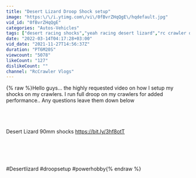 ```yaml
---
title: "Desert Lizard Droop Shock setup"
image: "https:\/\/i.ytimg.com\/vi\/0fBvrZHqQgE\/hqdefault.jpg"
vid_id: "0fBvrZHqQgE"
categories: "Autos-Vehicles"
tags: ["desert racing shocks","yeah racing desert lizard","rc crawler droop"]
date: "2022-03-14T04:17:28+03:00"
vid_date: "2021-11-27T14:56:37Z"
duration: "PT6M20S"
viewcount: "5078"
likeCount: "127"
dislikeCount: ""
channel: "RcCrawler Vlogs"
---
```

{% raw %}Hello guys... the highly requested video on how I setup my shocks on my crawlers. I run full droop on my crawlers for added performance.. Any questions leave them down below<br /><br /><br /><br /><br />Desert Lizard 90mm shocks <a rel="nofollow" target="blank" href="https://bit.ly/3hf8otT">https://bit.ly/3hf8otT</a><br /><br /><br /><br /><br /><br />#Desertlizard #droopsetup  #powerhobby{% endraw %}
